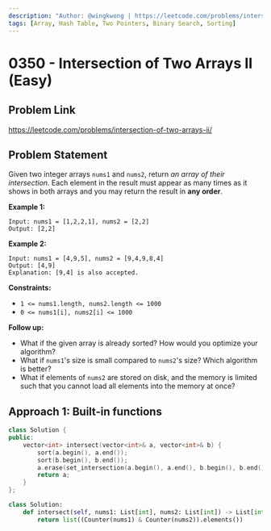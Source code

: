 ```yaml
---
description: "Author: @wingkwong | https://leetcode.com/problems/intersection-of-two-arrays-ii/"
tags: [Array, Hash Table, Two Pointers, Binary Search, Sorting]
---
```


# 0350 - Intersection of Two Arrays II (Easy)

## Problem Link

https://leetcode.com/problems/intersection-of-two-arrays-ii/

## Problem Statement

Given two integer arrays `nums1` and `nums2`, return _an array of their intersection_. Each element in the result must appear as many times as it shows in both arrays and you may return the result in **any order**.

**Example 1:**

```
Input: nums1 = [1,2,2,1], nums2 = [2,2]
Output: [2,2]
```

**Example 2:**

```
Input: nums1 = [4,9,5], nums2 = [9,4,9,8,4]
Output: [4,9]
Explanation: [9,4] is also accepted.
```

**Constraints:**

- `1 <= nums1.length, nums2.length <= 1000`
- `0 <= nums1[i], nums2[i] <= 1000`

**Follow up:**

- What if the given array is already sorted? How would you optimize your algorithm?
- What if `nums1`'s size is small compared to `nums2`'s size? Which algorithm is better?
- What if elements of `nums2` are stored on disk, and the memory is limited such that you cannot load all elements into the memory at once?

## Approach 1: Built-in functions

<Tabs>
<TabItem value="cpp" label="C++">
<SolutionAuthor name="@wingkwong"/>

```cpp
class Solution {
public:
    vector<int> intersect(vector<int>& a, vector<int>& b) {
        sort(a.begin(), a.end());
        sort(b.begin(), b.end());
        a.erase(set_intersection(a.begin(), a.end(), b.begin(), b.end(), a.begin()), a.end());
        return a;
    }
};
```

</TabItem>

<TabItem value="py" label="Python">
<SolutionAuthor name="@wingkwong"/>

```py
class Solution:
    def intersect(self, nums1: List[int], nums2: List[int]) -> List[int]:
        return list((Counter(nums1) & Counter(nums2)).elements())
```

</TabItem>
</Tabs>
